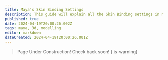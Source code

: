 ```yaml
---
title: Maya's Skin Binding Settings
description: This guide will explain all the Skin Binding settings in Maya and what each one does.
published: true
date: 2024-04-19T20:00:26.002Z
tags: maya, 3d, modelling
editor: markdown
dateCreated: 2024-04-19T20:00:26.001Z
---
```


> Page Under Construction!
> Check back soon!
> {.is-warning}